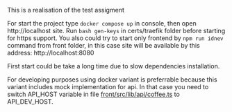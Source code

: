
This is a realisation of the test assigment


For start the project type `docker compose up` in console, then open http://localhost site. Run `bash gen-keys` in certs/traefik folder before starting for https support.
You also could try to start only frontend by `npm run idnev` command from front folder, in this case site will be available by this address: http://localhost:8080

First start could be take a long time due to slow dependencies installation.

For developing purposes using docker variant is preferrable because this variant includes mock implementation for api. In that case you need to switch API_HOST variable in file [front/src/lib/api/coffee.ts](front/src/lib/api/coffee.ts) to API_DEV_HOST.

